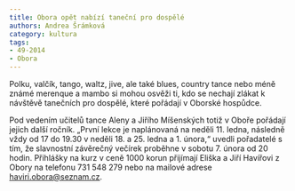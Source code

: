 ```yaml
---
title: Obora opět nabízí taneční pro dospělé
authors: Andrea Šrámková
category: kultura 
tags: 
- 49-2014
- Obora
---
```

Polku, valčík, tango, waltz, jive, ale také blues, country tance nebo méně známé merenque a mambo si mohou osvěži ti, kdo se nechají zlákat k návštěvě tanečních pro dospělé, které pořádají v Oborské hospůdce. 

Pod vedením učitelů tance Aleny a Jiřího Míšenských totiž v Oboře pořádají jejich další ročník. „První lekce je naplánovaná na neděli 11. ledna, následně vždy od 17 do 19.30 v neděli 18. a 25. ledna a 1. února,“ uvedli pořadatelé s tím, že slavnostní závěrečný večírek proběhne v sobotu 7. února od 20 hodin. Přihlášky na kurz v ceně 1000 korun přijímají Eliška a Jiří Havířovi z Obory na  telefonu  731 548 279 nebo na mailové adrese haviri.obora@seznam.cz.



